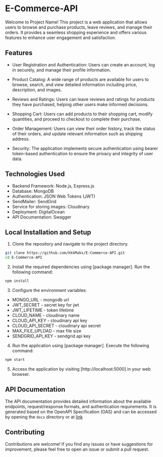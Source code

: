 # E-Commerce-API

Welcome to Project Name! This project is a web application that allows users to browse and purchase products, leave reviews, and manage their orders. It provides a seamless shopping experience and offers various features to enhance user engagement and satisfaction.

## Features

- User Registration and Authentication: Users can create an account, log in securely, and manage their profile information.

- Product Catalog: A wide range of products are available for users to browse, search, and view detailed information including price, description, and images.

- Reviews and Ratings: Users can leave reviews and ratings for products they have purchased, helping other users make informed decisions.

- Shopping Cart: Users can add products to their shopping cart, modify quantities, and proceed to checkout to complete their purchase.

- Order Management: Users can view their order history, track the status of their orders, and update relevant information such as shipping address.

- Security: The application implements secure authentication using bearer token-based authentication to ensure the privacy and integrity of user data.

## Technologies Used

- Backend Framework: Node.js, Express.js
- Database: MongoDB
- Authentication: JSON Web Tokens (JWT)
- SendMailer: SendGrid
- Service for storing images: Cloudinary
- Deployment: DigitalOcean
- API Documentation: Swagger

## Local Installation and Setup

1. Clone the repository and navigate to the project directory.

```bash
git clone https://github.com/kkkMaks/E-Commerce-API.git
cd E-Commerce-API
```

2. Install the required dependencies using [package manager]. Run the following command:

```bash
npm install
```

3. Configure the environment variables:

- MONGO_URL - mongodb url
- JWT_SECRET - secret key for jwt
- JWT_LIFETIME - token lifetime
- CLOUD_NAME - cloudinary name
- CLOUD_API_KEY - cloudinary api key
- CLOUD_API_SECRET - cloudinary api secret
- MAX_FILE_UPLOAD - max file size
- SENDGRID_API_KEY - sendgrid api key

4. Run the application using [package manager]. Execute the following command:

```bash
npm start
```

5. Access the application by visiting [http://localhost:5000] in your web browser.

## API Documentation

The API documentation provides detailed information about the available endpoints, request/response formats, and authentication requirements. It is generated based on the OpenAPI Specification (OAS) and can be accessed by opening the `docs` directory or at [link](https://e-commerce-kkkmaks-g7aal.ondigitalocean.app/api/v1/docs/)

## Contributing

Contributions are welcome! If you find any issues or have suggestions for improvement, please feel free to open an issue or submit a pull request.

